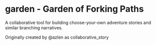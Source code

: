 garden - Garden of Forking Paths
================================

A collaborative tool for building choose-your-own adventure stories and similar branching narratives.

Originally created by @azlen as collaborative_story

